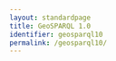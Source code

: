 ```yaml
---
layout: standardpage
title: GeoSPARQL 1.0
identifier: geosparql10
permalink: /geosparql10/
---
```

